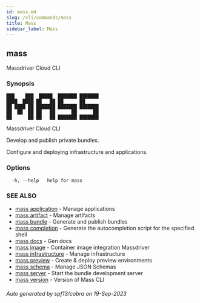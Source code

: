 ```yaml
---
id: mass.md
slug: /cli/commands/mass
title: Mass
sidebar_label: Mass
---
```

## mass

Massdriver Cloud CLI

### Synopsis


    ███    ███  █████  ███████ ███████
    ████  ████ ██   ██ ██      ██
    ██ ████ ██ ███████ ███████ ███████
    ██  ██  ██ ██   ██      ██      ██
    ██      ██ ██   ██ ███████ ███████

Massdriver Cloud CLI

Develop and publish private bundles.

Configure and deploying infrastructure and applications.


### Options

```
  -h, --help   help for mass
```

### SEE ALSO

* [mass application](/cli/commands/mass_application)	 - Manage applications
* [mass artifact](/cli/commands/mass_artifact)	 - Manage artifacts
* [mass bundle](/cli/commands/mass_bundle)	 - Generate and publish bundles
* [mass completion](/cli/commands/mass_completion)	 - Generate the autocompletion script for the specified shell
* [mass docs](/cli/commands/mass_docs)	 - Gen docs
* [mass image](/cli/commands/mass_image)	 - Container image integration Massdriver
* [mass infrastructure](/cli/commands/mass_infrastructure)	 - Manage infrastructure
* [mass preview](/cli/commands/mass_preview)	 - Create & deploy preview environments
* [mass schema](/cli/commands/mass_schema)	 - Manage JSON Schemas
* [mass server](/cli/commands/mass_server)	 - Start the bundle development server
* [mass version](/cli/commands/mass_version)	 - Version of Mass CLI

###### Auto generated by spf13/cobra on 19-Sep-2023
